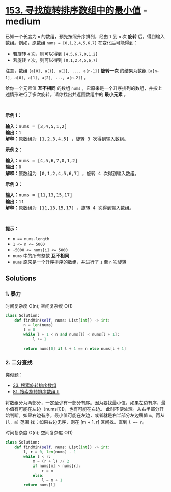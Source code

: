 # [153. 寻找旋转排序数组中的最小值](https://leetcode-cn.com/problems/find-minimum-in-rotated-sorted-array/) - medium

已知一个长度为 <code>n</code> 的数组，预先按照升序排列，经由 <code>1</code> 到 <code>n</code> 次 <strong>旋转</strong> 后，得到输入数组。例如，原数组 <code>nums = [0,1,2,4,5,6,7]</code> 在变化后可能得到：
<ul>
	<li>若旋转 <code>4</code> 次，则可以得到 <code>[4,5,6,7,0,1,2]</code></li>
	<li>若旋转 <code>7</code> 次，则可以得到 <code>[0,1,2,4,5,6,7]</code></li>
</ul>

<p>注意，数组 <code>[a[0], a[1], a[2], ..., a[n-1]]</code> <strong>旋转一次</strong> 的结果为数组 <code>[a[n-1], a[0], a[1], a[2], ..., a[n-2]]</code> 。</p>

<p>给你一个元素值 <strong>互不相同</strong> 的数组 <code>nums</code> ，它原来是一个升序排列的数组，并按上述情形进行了多次旋转。请你找出并返回数组中的 <strong>最小元素</strong> 。</p>

<p> </p>

<p><strong>示例 1：</strong></p>

<pre>
<strong>输入：</strong>nums = [3,4,5,1,2]
<strong>输出：</strong>1
<strong>解释：</strong>原数组为 [1,2,3,4,5] ，旋转 3 次得到输入数组。
</pre>

<p><strong>示例 2：</strong></p>

<pre>
<strong>输入：</strong>nums = [4,5,6,7,0,1,2]
<strong>输出：</strong>0
<strong>解释：</strong>原数组为 [0,1,2,4,5,6,7] ，旋转 4 次得到输入数组。
</pre>

<p><strong>示例 3：</strong></p>

<pre>
<strong>输入：</strong>nums = [11,13,15,17]
<strong>输出：</strong>11
<strong>解释：</strong>原数组为 [11,13,15,17] ，旋转 4 次得到输入数组。
</pre>

<p> </p>

<p><strong>提示：</strong></p>

<ul>
	<li><code>n == nums.length</code></li>
	<li><code>1 <= n <= 5000</code></li>
	<li><code>-5000 <= nums[i] <= 5000</code></li>
	<li><code>nums</code> 中的所有整数 <strong>互不相同</strong></li>
	<li><code>nums</code> 原来是一个升序排序的数组，并进行了 <code>1</code> 至 <code>n</code> 次旋转</li>
</ul>


## Solutions

### 1. 暴力

时间复杂度 O(n); 空间复杂度 O(1)

```py
class Solution:
    def findMin(self, nums: List[int]) -> int:
        n = len(nums)
        l = 0
        while l + 1 < n and nums[l] < nums[l + 1]:
            l += 1

        return nums[0] if l + 1 == n else nums[l + 1]
```

### 2. 二分查找

类似题：
- [33. 搜索旋转排序数组](./33-search-in-rotated-sorted-array.md#1-二分查找)
- [81. 搜索旋转排序数组 II](./81-search-in-rotated-sorted-array-ii.md#迭代--二分查找)

将数组分为两部分，一定至少有一部分有序。因为要找最小值，如果左边有序，最小值有可能在左边（nums[0])，也有可能在右边。
此时不便处理。从右半部分开始判断。如果右边有序。最小值可能在左边，或者就是右半部分左边届值 `m`。再从 `[l, m]` 范围
找；如果右边无序，则在 [m + 1, r] 区间找。直到 `l == r`。

时间复杂度 O(n); 空间复杂度 O(1)

```py
class Solution:
    def findMin(self, nums: List[int]) -> int:
        l, r = 0, len(nums) - 1
        while l < r:
            m = (r + l) // 2
            if nums[m] < nums[r]:
                r = m
            else:
                l = m + 1
        return nums[l]
```
